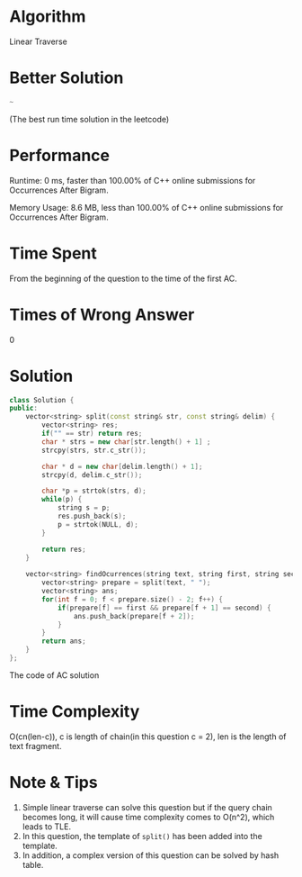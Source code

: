 # Algorithm

Linear Traverse

# Better Solution

```c++
~
```

(The best run time solution in the leetcode)

# Performance

Runtime: 0 ms, faster than 100.00% of C++ online submissions for Occurrences After Bigram.

Memory Usage: 8.6 MB, less than 100.00% of C++ online submissions for Occurrences After Bigram.

# Time Spent

From the beginning of the question to the time of the first AC.

# Times of Wrong Answer

0

# Solution

```c++
class Solution {
public:
    vector<string> split(const string& str, const string& delim) {  
        vector<string> res;  
        if("" == str) return res;   
        char * strs = new char[str.length() + 1] ;
        strcpy(strs, str.c_str());   

        char * d = new char[delim.length() + 1];  
        strcpy(d, delim.c_str());  

        char *p = strtok(strs, d);  
        while(p) {  
            string s = p;
            res.push_back(s);
            p = strtok(NULL, d);  
        }  

        return res;  
    }
    
    vector<string> findOcurrences(string text, string first, string second) {
        vector<string> prepare = split(text, " ");
        vector<string> ans;
        for(int f = 0; f < prepare.size() - 2; f++) {
            if(prepare[f] == first && prepare[f + 1] == second) {
                ans.push_back(prepare[f + 2]);
            }
        }
        return ans;
    }
};
```

The code of AC solution

# Time Complexity

O(cn(len-c)), c is length of chain(in this question c = 2), len is the length of text fragment.

# Note & Tips

1. Simple linear traverse can solve this question but if the query chain becomes long, it will cause time complexity comes to O(n^2), which leads to TLE.
2. In this question, the template of `split()` has been added into the template.
3. In addition, a complex version of this question can be solved by hash table.